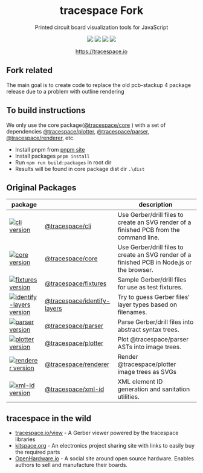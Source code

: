 <div align="center">
  <h1>tracespace Fork</h1>
  <p>Printed circuit board visualization tools for JavaScript</p>
  <p>
    <a title="CI Status" href="https://github.com/tracespace/tracespace/actions"><img src="https://img.shields.io/github/actions/workflow/status/tracespace/tracespace/ci.yml?branch=v5&style=flat-square"></a>
    <a title="Code Coverage" href="https://codecov.io/gh/tracespace/tracespace/branch/v5"><img src="https://img.shields.io/codecov/c/github/tracespace/tracespace/v5?style=flat-square"></a>
    <a title="License" href="https://github.com/tracespace/tracespace/blob/main/LICENSE"><img src="https://img.shields.io/github/license/tracespace/tracespace?style=flat-square"></a>
    <a title="Chat room" href="https://gitter.im/tracespace/Lobby"><img src="https://img.shields.io/gitter/room/tracespace/tracespace?style=flat-square"></a>
  </p>
  <p>
    <a href="https://tracespace.io">https://tracespace.io</a>
  </p>
</div>

[main branch]: https://github.com/tracespace/tracespace/tree/main

## Fork related
The main goal is to create code to replace the old pcb-stackup 4 package release due to a problem with outline rendering

## To build instructions
We only use the core package([@tracespace/core][]  ) with a set of dependencies [@tracespace/plotter][], [@tracespace/parser][], [@tracespace/renderer][], etc.
- Install pnpm from [pnpm site]
- Install packages ```pnpm install```
- Run ```npm run build:packages``` in root dir
- Results will be found in core package dist dir ```.\dist```


## Original Packages

| package                                             |                                 | description                                                                                 |
| --------------------------------------------------- | ------------------------------- | ------------------------------------------------------------------------------------------- |
| [![cli version][]][cli npm]                         | [@tracespace/cli][]             | Use Gerber/drill files to create an SVG render of a finished PCB from the command line.     |
| [![core version][]][core npm]                       | [@tracespace/core][]            | Use Gerber/drill files to create an SVG render of a finished PCB in Node.js or the browser. |
| [![fixtures version][]][fixtures npm]               | [@tracespace/fixtures][]        | Sample Gerber/drill files for use as test fixtures.                                         |
| [![identify-layers version][]][identify-layers npm] | [@tracespace/identify-layers][] | Try to guess Gerber files' layer types based on filenames.                                  |
| [![parser version][]][parser npm]                   | [@tracespace/parser][]          | Parse Gerber/drill files into abstract syntax trees.                                        |
| [![plotter version][]][plotter npm]                 | [@tracespace/plotter][]         | Plot @tracespace/parser ASTs into image trees.                                              |
| [![renderer version][]][renderer npm]               | [@tracespace/renderer][]        | Render @tracespace/plotter image trees as SVGs                                              |
| [![xml-id version][]][xml-id npm]                   | [@tracespace/xml-id][]          | XML element ID generation and sanitation utilities.                                         |

[@tracespace/cli]: ./packages/cli
[@tracespace/core]: ./packages/parser
[@tracespace/fixtures]: ./packages/fixtures
[@tracespace/identify-layers]: ./packages/identify-layers
[@tracespace/parser]: ./packages/parser
[@tracespace/plotter]: ./packages/plotter
[@tracespace/renderer]: ./packages/renderer
[@tracespace/xml-id]: ./packages/xml-id
[cli npm]: https://www.npmjs.com/package/@tracespace/cli/v/next
[core npm]: https://www.npmjs.com/package/@tracespace/core/v/next
[fixtures npm]: https://www.npmjs.com/package/@tracespace/fixtures/v/next
[identify-layers npm]: https://www.npmjs.com/package/@tracespace/identify-layers/v/next
[parser npm]: https://www.npmjs.com/package/@tracespace/parser/v/next
[plotter npm]: https://www.npmjs.com/package/@tracespace/plotter/v/next
[renderer npm]: https://www.npmjs.com/package/@tracespace/renderer/v/next
[xml-id npm]: https://www.npmjs.com/package/@tracespace/xml-id/v/next
[cli version]: https://img.shields.io/npm/v/@tracespace/cli/next?style=flat-square
[core version]: https://img.shields.io/npm/v/@tracespace/core/next?style=flat-square
[fixtures version]: https://img.shields.io/npm/v/@tracespace/fixtures/next?style=flat-square
[identify-layers version]: https://img.shields.io/npm/v/@tracespace/identify-layers/next?style=flat-square
[parser version]: https://img.shields.io/npm/v/@tracespace/parser/next?style=flat-square
[plotter version]: https://img.shields.io/npm/v/@tracespace/plotter/next?style=flat-square
[renderer version]: https://img.shields.io/npm/v/@tracespace/renderer/next?style=flat-square
[xml-id version]: https://img.shields.io/npm/v/@tracespace/xml-id/next?style=flat-square

## tracespace in the wild

- [tracespace.io/view][tracespace-view] - A Gerber viewer powered by the tracespace libraries
- [kitspace.org][kitspace] - An electronics project sharing site with links to easily buy the required parts
- [OpenHardware.io][openhardware] - A social site around open source hardware. Enables authors to sell and manufacture their boards.

[tracespace-view]: https://tracespace.io/view
[kitspace]: https://kitspace.org
[openhardware]: https://www.openhardware.io
[pnpm site]: https://pnpm.io/installation
